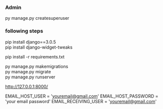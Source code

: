 
### Admin

py manage.py createsuperuser

### following steps

pip install django==3.0.5 <br>
pip install django-widget-tweaks

pip install -r requirements.txt

py manage.py makemigrations <br>
py manage.py migrate<br>
py manage.py runserver


http://127.0.0.1:8000/


EMAIL_HOST_USER = 'youremail@gmail.com'
EMAIL_HOST_PASSWORD = 'your email password'
EMAIL_RECEIVING_USER = 'youremail@gmail.com'

